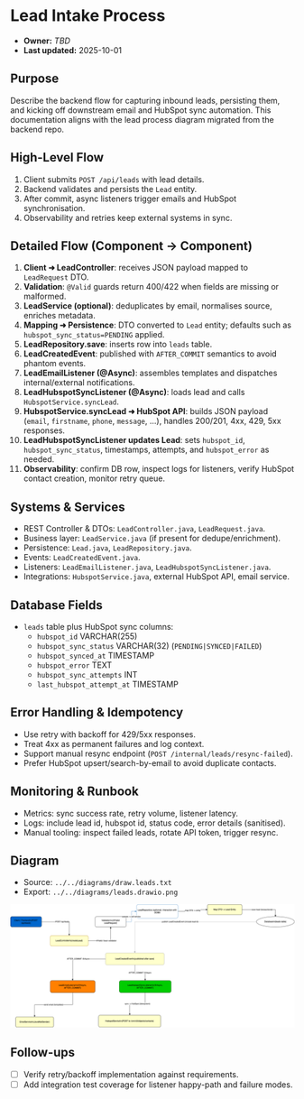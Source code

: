 # Lead Intake Process
- **Owner:** _TBD_
- **Last updated:** 2025-10-01

## Purpose
Describe the backend flow for capturing inbound leads, persisting them, and kicking off downstream email and HubSpot sync automation. This documentation aligns with the lead process diagram migrated from the backend repo.

## High-Level Flow
1. Client submits `POST /api/leads` with lead details.
2. Backend validates and persists the `Lead` entity.
3. After commit, async listeners trigger emails and HubSpot synchronisation.
4. Observability and retries keep external systems in sync.

## Detailed Flow (Component → Component)
1. **Client ➜ LeadController**: receives JSON payload mapped to `LeadRequest` DTO.
2. **Validation**: `@Valid` guards return 400/422 when fields are missing or malformed.
3. **LeadService (optional)**: deduplicates by email, normalises source, enriches metadata.
4. **Mapping ➜ Persistence**: DTO converted to `Lead` entity; defaults such as `hubspot_sync_status=PENDING` applied.
5. **LeadRepository.save**: inserts row into `leads` table.
6. **LeadCreatedEvent**: published with `AFTER_COMMIT` semantics to avoid phantom events.
7. **LeadEmailListener (@Async)**: assembles templates and dispatches internal/external notifications.
8. **LeadHubspotSyncListener (@Async)**: loads lead and calls `HubspotService.syncLead`.
9. **HubspotService.syncLead ➜ HubSpot API**: builds JSON payload (`email`, `firstname`, `phone`, `message`, ...), handles 200/201, 4xx, 429, 5xx responses.
10. **LeadHubspotSyncListener updates Lead**: sets `hubspot_id`, `hubspot_sync_status`, timestamps, attempts, and `hubspot_error` as needed.
11. **Observability**: confirm DB row, inspect logs for listeners, verify HubSpot contact creation, monitor retry queue.

## Systems & Services
- REST Controller & DTOs: `LeadController.java`, `LeadRequest.java`.
- Business layer: `LeadService.java` (if present for dedupe/enrichment).
- Persistence: `Lead.java`, `LeadRepository.java`.
- Events: `LeadCreatedEvent.java`.
- Listeners: `LeadEmailListener.java`, `LeadHubspotSyncListener.java`.
- Integrations: `HubspotService.java`, external HubSpot API, email service.

## Database Fields
- `leads` table plus HubSpot sync columns:
  - `hubspot_id` VARCHAR(255)
  - `hubspot_sync_status` VARCHAR(32) (`PENDING|SYNCED|FAILED`)
  - `hubspot_synced_at` TIMESTAMP
  - `hubspot_error` TEXT
  - `hubspot_sync_attempts` INT
  - `last_hubspot_attempt_at` TIMESTAMP

## Error Handling & Idempotency
- Use retry with backoff for 429/5xx responses.
- Treat 4xx as permanent failures and log context.
- Support manual resync endpoint (`POST /internal/leads/resync-failed`).
- Prefer HubSpot upsert/search-by-email to avoid duplicate contacts.

## Monitoring & Runbook
- Metrics: sync success rate, retry volume, listener latency.
- Logs: include lead id, hubspot id, status code, error details (sanitised).
- Manual tooling: inspect failed leads, rotate API token, trigger resync.

## Diagram
- Source: `../../diagrams/draw.leads.txt`
- Export: `../../diagrams/leads.drawio.png`

![Lead intake flow](../../diagrams/leads.drawio.png)

## Follow-ups
- [ ] Verify retry/backoff implementation against requirements.
- [ ] Add integration test coverage for listener happy-path and failure modes.
